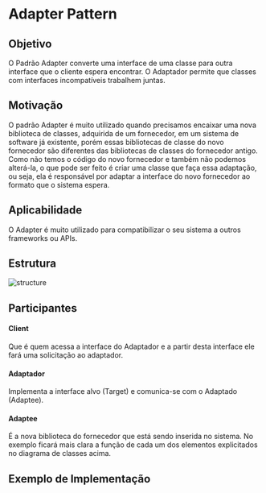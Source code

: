 # Adapter Pattern
## Objetivo
O Padrão Adapter converte uma interface de uma classe para outra interface que o cliente espera encontrar. O Adaptador permite que classes com interfaces incompatíveis trabalhem juntas.

## Motivação
O padrão Adapter é muito utilizado quando precisamos encaixar uma nova biblioteca de classes, adquirida de um fornecedor, em um sistema de software já existente, porém essas bibliotecas de classe do novo fornecedor são diferentes das bibliotecas de classes do fornecedor antigo. Como não temos o código do novo fornecedor e também não podemos alterá-la, o que pode ser feito é criar uma classe que faça essa adaptação, ou seja, ela é responsável por adaptar a interface do novo fornecedor ao formato que o sistema espera.

## Aplicabilidade
O Adapter é muito utilizado para compatibilizar o seu sistema a outros frameworks ou APIs.

## Estrutura
![structure](http://videos.web-03.net/artigos/Higor_Medeiros/PadraoAdapter_Java/PadraoAdapter_Java1.jpg)

## Participantes
#### Client
Que é quem acessa a interface do Adaptador e a partir desta interface ele fará uma solicitação ao adaptador. 

#### Adaptador
Implementa a interface alvo (Target) e comunica-se com o Adaptado (Adaptee). 

#### Adaptee
É a nova biblioteca do fornecedor que está sendo inserida no sistema. No exemplo ficará mais clara a função de cada um dos elementos explicitados no diagrama de classes acima.

## Exemplo de Implementação
